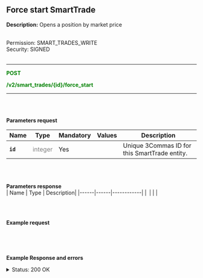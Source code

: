 ## Force start SmartTrade<br>

**Description:** Opens a position by market price<br>
<br>

Permission: SMART_TRADES_WRITE<br>
Security: SIGNED<br>
<br>

-------- 

<mark style="color:green;background-color:white"> **POST**

<mark style="color:green;background-color:white"> **/v2/smart_trades/{id}/force_start**

-------- 

<br>
<br>

**Parameters request**<br>

| Name | Type |	Mandatory |	Values	| Description|
|------|------|-----------|-----------------|------------|
|**`id`**  | <mark style="color:grey;background-color:white">integer	| Yes |  | Unique 3Commas ID for this SmartTrade entity. |

<br>
<br>

**Parameters response**<br>
| Name | Type |	Description|
|------|------|------------|
|**` `**| | | 

<br>
<br>

**Example request**<br>

```json

```
<br>
<br>

**Example Response and errors**<br>

<details>
<summary>Status: 200 OK</summary><br>

```json

```
</details>